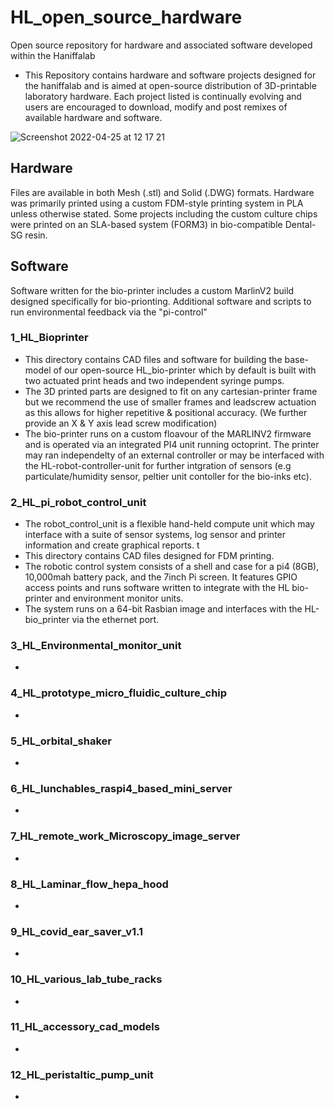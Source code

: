 # HL_open_source_hardware
Open source repository for hardware and associated software developed within the Haniffalab

 - This Repository contains hardware and software projects designed for the haniffalab and is aimed at open-source distribution of 3D-printable laboratory hardware.
  Each project listed is continually evolving and users are encouraged to download, modify and post remixes of available hardware and software.

![Screenshot 2022-04-25 at 12 17 21](https://user-images.githubusercontent.com/46449131/165078795-26e6ce80-b388-4947-9ef0-6dd878fc8f60.png)

## Hardware
Files are available in both Mesh (.stl) and Solid (.DWG) formats. Hardware was primarily printed using a custom FDM-style printing system in PLA unless otherwise stated. 
Some projects including the custom culture chips were printed on an SLA-based system (FORM3) in bio-compatible Dental-SG resin.

## Software
Software written for the bio-printer includes a custom MarlinV2 build designed specifically for bio-prionting.
Additional software and scripts to run environmental feedback via the "pi-control"

### 1_HL_Bioprinter
- This directory contains CAD files and software for building the base-model of our open-source HL_bio-printer which by default is built with two actuated print heads and two independent syringe pumps. 
- The 3D printed parts are designed to fit on any cartesian-printer frame but we recommend the use of smaller frames and leadscrew actuation as this allows for higher repetitive & positional accuracy. (We further provide an X & Y axis lead screw modification)
- The bio-printer runs on a custom floavour of the MARLINV2 firmware and is operated via an integrated PI4 unit running octoprint. The printer may ran independelty of an external controller or may be interfaced with the HL-robot-controller-unit for further intgration of sensors (e.g particulate/humidity sensor, peltier unit contoller for the bio-inks etc).

### 2_HL_pi_robot_control_unit
- The robot_control_unit is a flexible hand-held compute unit which may interface with a suite of sensor systems, log sensor and printer information and create graphical reports. t
- This directory contains CAD files designed for FDM printing. 
- The robotic control system consists of a shell and case for a pi4 (8GB), 10,000mah battery pack, and the 7inch Pi screen. It features GPIO access points and runs software written to integrate with the HL bio-printer and environment monitor units.
- The system runs on a 64-bit Rasbian image and interfaces with the HL-bio_printer via the ethernet port. 

### 3_HL_Environmental_monitor_unit
- 
### 4_HL_prototype_micro_fluidic_culture_chip
- 
### 5_HL_orbital_shaker
- 
### 6_HL_lunchables_raspi4_based_mini_server
- 
### 7_HL_remote_work_Microscopy_image_server
- 
### 8_HL_Laminar_flow_hepa_hood
- 
### 9_HL_covid_ear_saver_v1.1
- 
### 10_HL_various_lab_tube_racks
- 
### 11_HL_accessory_cad_models
- 
### 12_HL_peristaltic_pump_unit
- 



